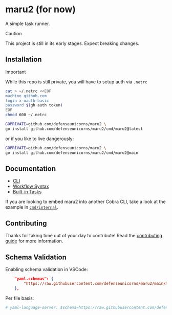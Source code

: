 # maru2 (for now)

A simple task runner.

> [!CAUTION]
> This project is still in its early stages. Expect breaking changes.

## Installation

> [!IMPORTANT]
> While this repo is still private, you will have to setup auth via `.netrc`
>
> ```bash
> cat > ~/.netrc <<EOF
> machine github.com
> login x-oauth-basic
> password $(gh auth token)
> EOF
> chmod 600 ~/.netrc
> ```

```sh
GOPRIVATE=github.com/defenseunicorns/maru2 \
go install github.com/defenseunicorns/maru2/cmd/maru2@latest
```

or if you like to live dangerously:

```sh
GOPRIVATE=github.com/defenseunicorns/maru2 \
go install github.com/defenseunicorns/maru2/cmd/maru2@main
```

## Documentation

- [CLI](docs/cli.md)
- [Workflow Syntax](docs/syntax.md)
- [Built-in Tasks](docs/builtins.md)

If you are looking to embed maru2 into another Cobra CLI, take a look at the example in [`cmd/internal`](./cmd/internal/main.go).

## Contributing

Thanks for taking time out of your day to contribute! Read the [contributing guide](./.github/CONTRIBUTING.md) for more information.

## Schema Validation

Enabling schema validation in VSCode:

```json
    "yaml.schemas": {
        "https://raw.githubusercontent.com/defenseunicorns/maru2/main/maru2.schema.json": "tasks.yaml",
    },
```

Per file basis:

```yaml
# yaml-language-server: $schema=https://raw.githubusercontent.com/defenseunicorns/maru2/main/maru2.schema.json
```
